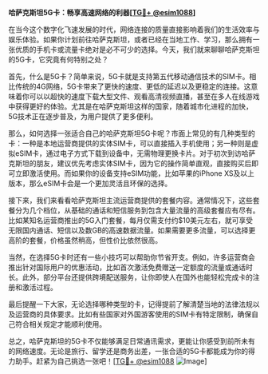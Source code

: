 **哈萨克斯坦5G卡：畅享高速网络的利器[[TG💪+ @esim1088](https://t.me/s/esim1088)]**

在当今这个数字化飞速发展的时代，网络连接的质量直接影响着我们的生活效率与娱乐体验。如果你计划前往哈萨克斯坦，或者已经在当地工作、学习，那么拥有一张优质的手机卡或流量卡绝对是必不可少的选择。今天，我们就来聊聊哈萨克斯坦的5G卡，它究竟有何特别之处？

首先，什么是5G卡？简单来说，5G卡就是支持第五代移动通信技术的SIM卡。相比传统的4G网络，5G卡带来了更快的速度、更低的延迟以及更稳定的连接。这意味着你可以以超快的速度下载大型文件、观看高清视频直播，甚至在多人在线游戏中获得更好的体验。尤其是在哈萨克斯坦这样的国家，随着城市化进程的加快，5G技术正在逐步普及，为用户提供了更多便利。

那么，如何选择一张适合自己的哈萨克斯坦5G卡呢？市面上常见的有几种类型的卡：一种是本地运营商提供的实体SIM卡，可以直接插入手机使用；另一种则是虚拟eSIM卡，通过电子方式下载到设备中，无需物理更换卡片。对于初次到访哈萨克斯坦的朋友，建议优先考虑实体SIM卡，因为它的操作简单直观，直接购买后即可立即激活使用。而如果你的设备支持eSIM功能，比如苹果的iPhone XS及以上版本，那么eSIM卡会是一个更加灵活且环保的选择。

接下来，我们来看看哈萨克斯坦主流运营商提供的套餐内容。通常情况下，这些套餐分为几个档位，从基础的通话和短信服务到包含大量流量的高级套餐应有尽有。比如某知名运营商推出的5G入门套餐，每月仅需支付约$10美元左右，就可享受无限国内通话、短信以及数GB的高速数据流量。如果需要更多流量，可以选择更高阶的套餐，价格虽然稍高，但性价比依然很高。

当然，在选择5G卡时还有一些小技巧可以帮助你节省开支。例如，许多运营商会推出针对国际用户的优惠活动，比如首次激活免费赠送一定额度的流量或通话时长。此外，部分平台还提供跨境配送服务，让你即使人在国外也能轻松完成卡的注册和激活过程。

最后提醒一下大家，无论选择哪种类型的卡，记得提前了解清楚当地的法律法规以及运营商的具体要求。比如有些国家对外国游客使用的SIM卡有特定限制，确保自己符合相关规定才能顺利使用。

总之，哈萨克斯坦的5G卡不仅能够满足日常通讯需求，更能让你感受到前所未有的网络速度。无论是旅行、留学还是商务出差，一张合适的5G卡都能成为你的得力助手。赶紧为自己挑选一张吧！[[TG💪+ @esim1088](https://t.me/s/esim1088) ![Image](https://i.postimg.cc/4NQfJmqS/Snipaste-2025-05-13-00-14-12.png)]